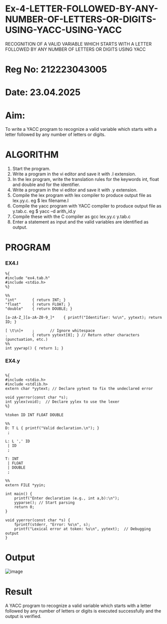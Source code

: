 # Ex-4-LETTER-FOLLOWED-BY-ANY-NUMBER-OF-LETTERS-OR-DIGITS-USING-YACC-USING-YACC
RECOGNITION OF A VALID VARIABLE WHICH STARTS WITH A LETTER FOLLOWED BY ANY NUMBER OF LETTERS OR DIGITS USING YACC
# Reg No: 212223043005
# Date: 23.04.2025
# Aim:
To write a YACC program to recognize a valid variable which starts with a letter followed by any number of letters or digits.
# ALGORITHM
1.	Start the program.
2.	Write a program in the vi editor and save it with .l extension.
3.	In the lex program, write the translation rules for the keywords int, float and double and for the identifier.
4.	Write a program in the vi editor and save it with .y extension.
5.	Compile the lex program with lex compiler to produce output file as lex.yy.c. eg $ lex filename.l
6.	Compile the yacc program with YACC compiler to produce output file as y.tab.c. eg $ yacc –d arith_id.y
7.	Compile these with the C compiler as gcc lex.yy.c y.tab.c
8.	Enter a statement as input and the valid variables are identified as output.
# PROGRAM

### EX4.l
```
%{
#include "ex4.tab.h"
#include <stdio.h>
%}

%%
"int"       { return INT; }
"float"     { return FLOAT; }
"double"    { return DOUBLE; }

[a-zA-Z_][a-zA-Z0-9_]*    { printf("Identifier: %s\n", yytext); return ID; }

[ \t\n]+    ;       // Ignore whitespace
.           { return yytext[0]; } // Return other characters (punctuation, etc.)
%%
int yywrap() { return 1; }

```
### EX4.y
```

%{
#include <stdio.h>
#include <stdlib.h>
extern char *yytext; // Declare yytext to fix the undeclared error

void yyerror(const char *s);
int yylex(void);  // Declare yylex to use the lexer
%}

%token ID INT FLOAT DOUBLE

%%
D: T L { printf("Valid declaration.\n"); }
 ;

L: L ',' ID
 | ID
 ;

T: INT
 | FLOAT
 | DOUBLE
 ;

%%
extern FILE *yyin;

int main() {
    printf("Enter declaration (e.g., int a,b):\n");
    yyparse(); // Start parsing
    return 0;
}

void yyerror(const char *s) {
    fprintf(stderr, "Error: %s\n", s);
    printf("Lexical error at token: %s\n", yytext);  // Debugging output
}

```
# Output
![image](https://github.com/user-attachments/assets/135d098d-d835-4ba8-971c-b27eb7cb0b4c)

# Result
A YACC program to recognize a valid variable which starts with a letter followed by any number of letters or digits is executed successfully and the output is verified.

